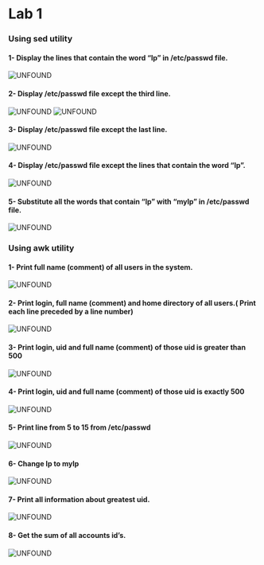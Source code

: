 # Lab 1

### Using sed utility
#### 1- Display the lines that contain the word “lp” in /etc/passwd file.
![UNFOUND](https://github.com/AlaaSherif55/Bash-Labs/blob/main/lab1/linuxlab1-1.png?raw=true)
#### 2- Display /etc/passwd file except the third line.
![UNFOUND](https://github.com/AlaaSherif55/Bash-Labs/blob/main/lab1/linuxlab1-2a.png?raw=true)
![UNFOUND](https://github.com/AlaaSherif55/Bash-Labs/blob/main/lab1/linuxlab1-2b.png?raw=true)
#### 3- Display /etc/passwd file except the last line.
![UNFOUND](https://github.com/AlaaSherif55/Bash-Labs/blob/main/lab1/linuxlab1-3.png?raw=true)
#### 4- Display /etc/passwd file except the lines that contain the word “lp”.
![UNFOUND](https://github.com/AlaaSherif55/Bash-Labs/blob/main/lab1/linuxlab1-4.png?raw=true)
#### 5- Substitute all the words that contain “lp” with “mylp” in /etc/passwd file.
![UNFOUND](https://github.com/AlaaSherif55/Bash-Labs/blob/main/lab1/linuxlab1-5.png?raw=true)
### Using awk utility
#### 1- Print full name (comment) of all users in the system.
![UNFOUND](https://github.com/AlaaSherif55/Bash-Labs/blob/main/lab1/linuxlab1awl1.png?raw=true)
#### 2- Print login, full name (comment) and home directory of all users.( Print each line preceded by a line number)
![UNFOUND](https://github.com/AlaaSherif55/Bash-Labs/blob/main/lab1/linuxlab1awk2.png?raw=true)
#### 3- Print login, uid and full name (comment) of those uid is greater than 500
![UNFOUND](https://github.com/AlaaSherif55/Bash-Labs/blob/main/lab1/linuxlab1awk3.png?raw=true)
#### 4- Print login, uid and full name (comment) of those uid is exactly 500
![UNFOUND](https://github.com/AlaaSherif55/Bash-Labs/blob/main/lab1/linuxlab1awk4.png?raw=true)
#### 5- Print line from 5 to 15 from /etc/passwd
![UNFOUND](https://github.com/AlaaSherif55/Bash-Labs/blob/main/lab1/lab1linuxawk5.png?raw=true)
#### 6- Change lp to mylp
![UNFOUND](https://github.com/AlaaSherif55/Bash-Labs/blob/main/lab1/linuxlab1awk6.png?raw=true)
#### 7- Print all information about greatest uid.
![UNFOUND](https://github.com/AlaaSherif55/Bash-Labs/blob/main/lab1/linuxlab1awk7.png?raw=true)
#### 8- Get the sum of all accounts id’s.
![UNFOUND](https://github.com/AlaaSherif55/Bash-Labs/blob/main/lab1/linuxlab1awk8.png?raw=true
)
